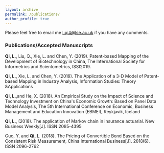 ```yaml
---
layout: archive
permalink: /publications/
author_profile: true
---
```


<!---### Publication-->

Please feel free to email me <l.qi4@lse.ac.uk> if you have any comments. 
### Publications/Accepted  Manuscripts

   
**Qi, L.**, Liu, Q., Xie, L. and Chen, Y. (2019). Patent-based Mapping of the Development of Biotechnology in China, The International Society for Informetrics and Scientometrics, ISSI2019.

**Qi, L.**, Xie, L. and Chen, Y. (2019). The Application of a 3-D Model of Patent-based Mapping in Industry Analysis, Information Studies: Theory &Applications 

**Qi, L.**,and He, X. (2018). An Empirical Study on the Impact of Science and Technology Investment on China's Economic Growth: Based on Panel Data Model Analysis, The 5th International Conference on Economic, Business Management and Education Innovation (EBMEI), Reykjavik, Iceland

**Qi, L.**, (2018). The application of Markov chain in insurance actuarial. New Business Weekly[J]. ISSN 2095-4395  

Guo, Y. and **Qi, L.** (2018). The Pricing of Convertible Bond Based on the Consistent Risk Measurement, China International Business[J]. 2018(6). ISSN 2096-2762







